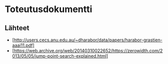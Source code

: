 # Toteutusdokumentti


## Lähteet

- [http://users.cecs.anu.edu.au/~dharabor/data/papers/harabor-grastien-aaai11.pdf]
- [https://web.archive.org/web/20140310022652/https://zerowidth.com/2013/05/05/jump-point-search-explained.html]